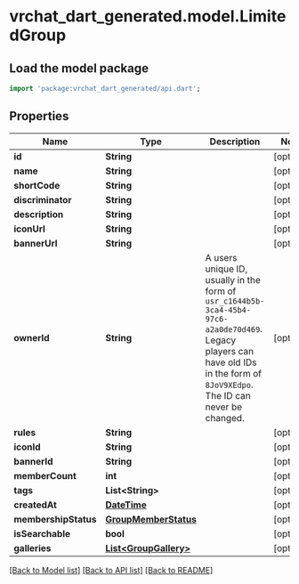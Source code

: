 # vrchat_dart_generated.model.LimitedGroup

## Load the model package
```dart
import 'package:vrchat_dart_generated/api.dart';
```

## Properties
Name | Type | Description | Notes
------------ | ------------- | ------------- | -------------
**id** | **String** |  | [optional] 
**name** | **String** |  | [optional] 
**shortCode** | **String** |  | [optional] 
**discriminator** | **String** |  | [optional] 
**description** | **String** |  | [optional] 
**iconUrl** | **String** |  | [optional] 
**bannerUrl** | **String** |  | [optional] 
**ownerId** | **String** | A users unique ID, usually in the form of `usr_c1644b5b-3ca4-45b4-97c6-a2a0de70d469`. Legacy players can have old IDs in the form of `8JoV9XEdpo`. The ID can never be changed. | [optional] 
**rules** | **String** |  | [optional] 
**iconId** | **String** |  | [optional] 
**bannerId** | **String** |  | [optional] 
**memberCount** | **int** |  | [optional] 
**tags** | **List&lt;String&gt;** |   | [optional] 
**createdAt** | [**DateTime**](DateTime.md) |  | [optional] 
**membershipStatus** | [**GroupMemberStatus**](GroupMemberStatus.md) |  | [optional] 
**isSearchable** | **bool** |  | [optional] 
**galleries** | [**List&lt;GroupGallery&gt;**](GroupGallery.md) |   | [optional] 

[[Back to Model list]](../README.md#documentation-for-models) [[Back to API list]](../README.md#documentation-for-api-endpoints) [[Back to README]](../README.md)


